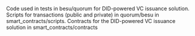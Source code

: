 Code used in tests in besu/quorum for DID-powered VC issuance solution.
Scripts for transactions (public and private) in quorum/besu in smart_contracts/scripts.
Contracts for the DID-powered VC issuance solution in smart_contracts/contracts
